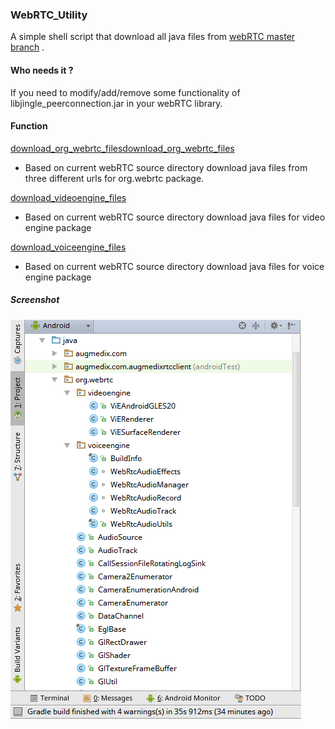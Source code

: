 ### WebRTC_Utility
A simple shell script that download all java files from [webRTC master branch](https://chromium.googlesource.com/external/webrtc/) . 

#### Who needs it ?
If you need to modify/add/remove some functionality of libjingle_peerconnection.jar in your webRTC library.

#### Function
[download_org_webrtc_filesdownload_org_webrtc_files](https://github.com/pallab-gain/webrtc_build_util/blob/master/download_source.sh#L36)
* Based on current webRTC source directory download java files from three different urls for org.webrtc package. 

[download_videoengine_files](https://github.com/pallab-gain/webrtc_build_util/blob/master/download_source.sh#L70)
* Based on current webRTC source directory download java files for video engine package

[download_voiceengine_files](https://github.com/pallab-gain/webrtc_build_util/blob/master/download_source.sh#L85)
* Based on current webRTC source directory download java files for voice engine package

 
##### Screenshot

  ![libjingle_peerconnection.jar file tree ](/Selection_017.png?raw=true "File Tree")


